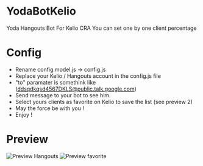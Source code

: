 # YodaBotKelio

Yoda Hangouts Bot For Kelio CRA
You can set one by one client percentage

# Config

- Rename config.model.js -> config.js
- Replace your Kelio / Hangouts account in the config.js file
- "to" paramater is somethink like (ddsqdkqsd4567DKLS@public.talk.google.com)
- Send message to your bot to see him.
- Select yours clients as favorite on Kelio to save the list (see preview 2)
- May the force be with you !
- Enjoy !

# Preview

![Preview Hangouts](img/screen_1.png=250x)
![Preview favorite](img/screen_2.png=250x)
